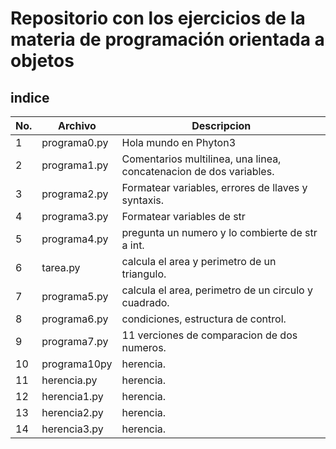 # Repositorio con los ejercicios de la materia de programación orientada a objetos
## indice

|No.|Archivo|Descripcion|
|--|--|--|
|1|programa0.py|Hola mundo en Phyton3|
|2|programa1.py|Comentarios multilinea, una linea, concatenacion de dos variables.|
|3|programa2.py|Formatear variables, errores de llaves y syntaxis.|
|4|programa3.py|Formatear variables de str|
|5|programa4.py|pregunta un numero y lo combierte de str a int.|
|6|tarea.py|calcula el area y  perimetro de un triangulo.|
|7|programa5.py|calcula el area, perimetro de un circulo y cuadrado.|
|8|programa6.py|condiciones, estructura de control.|
|9|programa7.py|11 verciones de comparacion de dos numeros.|
|10|programa10py|herencia.|
|11|herencia.py|herencia.|
|12|herencia1.py|herencia.|
|13|herencia2.py|herencia.|
|14|herencia3.py|herencia.|

